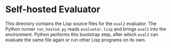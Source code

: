 # Self-hosted Evaluator

This directory contains the Lisp source files for the `eval2` evaluator.  The
Python runner ``run_hosted.py`` reads ``evaluator.lisp`` and brings `eval2` into
the environment.  Python performs this bootstrap step, after which `eval2` can
evaluate the same file again or run other Lisp programs on its own.
